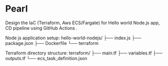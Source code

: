 # Pearl
Design the IaC (Terraform, Aws ECS/Fargate) for Hello world Node.js app, CD pipeline using GitHub Actions .

Node js application setup:
hello-world-nodejs/
├── index.js
├── package.json
├── Dockerfile
└── terraform

Terraform directory structure:
terraform/
├── main.tf
├── variables.tf
├── outputs.tf
└── ecs_task_definition.json
